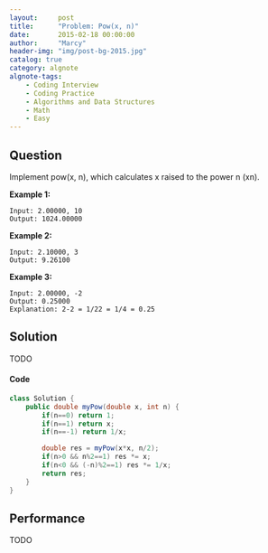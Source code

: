 ```yaml
---
layout:     post
title:      "Problem: Pow(x, n)"
date:       2015-02-18 00:00:00
author:     "Marcy"
header-img: "img/post-bg-2015.jpg"
catalog: true
category: algnote
algnote-tags:
    - Coding Interview
    - Coding Practice
    - Algorithms and Data Structures
    - Math
    - Easy
---
```


## Question

Implement pow(x, n), which calculates x raised to the power n (xn).

**Example 1:**
```
Input: 2.00000, 10
Output: 1024.00000
```
**Example 2:**
```
Input: 2.10000, 3
Output: 9.26100
```
**Example 3:**
```
Input: 2.00000, -2
Output: 0.25000
Explanation: 2-2 = 1/22 = 1/4 = 0.25
```

## Solution
TODO

#### Code
```java
class Solution {
    public double myPow(double x, int n) {
        if(n==0) return 1;
        if(n==1) return x;
        if(n==-1) return 1/x;

        double res = myPow(x*x, n/2);
        if(n>0 && n%2==1) res *= x;
        if(n<0 && (-n)%2==1) res *= 1/x;
        return res;
    }
}
```

## Performance
TODO
